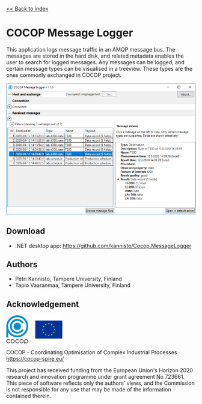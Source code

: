 
[<< Back to index](index.html)

# COCOP Message Logger

This application logs message traffic in an AMQP message bus. The messages are
stored in the hard disk, and related metadata enables the user to search for
logged messages. Any messages can be logged, and certain message types can be
visualised in a treeview. These types are the ones commonly exchanged in COCOP
project.

![Image](messagelogger.png "Screenshot")


## Download

* .NET desktop app: https://github.com/kannisto/Cocop.MessageLogger


## Authors

* Petri Kannisto, Tampere University, Finland
* Tapio Vaaranmaa, Tampere University, Finland


## Acknowledgement

<img src="logos.png" alt="COCOP and EU" style="display:block;margin-right:auto" />

COCOP - Coordinating Optimisation of Complex Industrial Processes  
https://cocop-spire.eu/

This project has received funding from the European Union's Horizon 2020
research and innovation programme under grant agreement No 723661. This piece
of software reflects only the authors' views, and the Commission is not
responsible for any use that may be made of the information contained therein.
